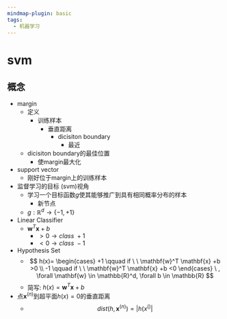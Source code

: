 ```yaml
---
mindmap-plugin: basic
tags:
  - 机器学习
---
```


# svm

## 概念
- margin
	- 定义
		- 训练样本
			- 垂直距离
				- dicisiton boundary
					- 最近
	- dicisiton boundary的最佳位置
		- 使margin最大化
- support vector
	- 刚好位于margin上的训练样本
- 监督学习的目标
(svm)视角
	- 学习一个目标函数$g$使其能够推广到具有相同概率分布的样本
		- 新节点
	- $g:\mathbb{R}^d \to \{-1, +1 \}$
- Linear Classifier
	- $\mathbf{w}^T \mathbf{x} +b$
		- $>0 \to class \ +1$
		- $<0 \to class \ -1$
- Hypothesis Set
	- $$
	h(x)= \begin{cases}
	+1 \qquad if \ \ \mathbf{w}^T \mathbf{x} +b >0 \\
	-1 \qquad if \ \ \mathbf{w}^T \mathbf{x} +b <0
	\end{cases} \ , \forall \mathbf{w} \in \mathbb{R}^d, \forall b \in \mathbb{R}
	$$
	- 简写:
	$h(x)=\mathbf{w}^T \mathbf{x} +b$
- 点$\mathbf{x}^{(n)}$到超平面$h(x)=0$的垂直距离
	- $$dist(h,\mathbf{x}^{(n)})=|h(x^{()}|$$